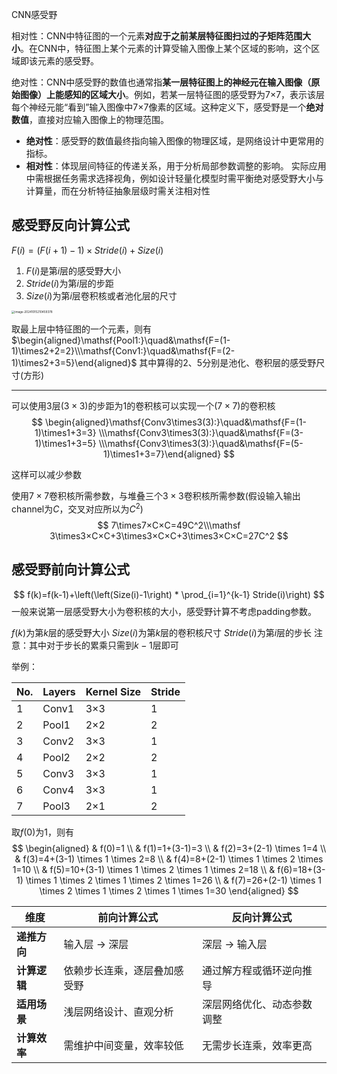 CNN感受野

相对性：CNN中特征图的一个元素**对应于之前某层特征图扫过的子矩阵范围大小**。在CNN中，特征图上某个元素的计算受输入图像上某个区域的影响，这个区域即该元素的感受野。

绝对性：CNN中感受野的数值也通常指**某一层特征图上的神经元在输入图像（原始图像）上能感知的区域大小**。例如，若某一层特征图的感受野为7×7，表示该层每个神经元能“看到”输入图像中7×7像素的区域。这种定义下，感受野是一个**绝对数值**，直接对应输入图像上的物理范围。
- **绝对性**：感受野的数值最终指向输入图像的物理区域，是网络设计中更常用的指标。
- **相对性**：体现层间特征的传递关系，用于分析局部参数调整的影响。 实际应用中需根据任务需求选择视角，例如设计轻量化模型时需平衡绝对感受野大小与计算量，而在分析特征抽象层级时需关注相对性

## **感受野反向计算公式**

$F(i)=(F(i+1)-1)\times Stride(i)+Size(i)$

1. $F(i)$是第$i$层的感受野大小
2. $Stride(i)$为第$i$层的步距
3. $Size(i)$为第$i$层卷积核或者池化层的尺寸

<img src="../assets/image-20241015210459378.png" alt="image-20241015210459378" style="zoom: 33%;" />

取最上层中特征图的一个元素，则有$\begin{aligned}\mathsf{Pool1:}\quad&\mathsf{F=(1-1)\times2+2=2}\\\mathsf{Conv1:}\quad&\mathsf{F=(2-1)\times2+3=5}\end{aligned}$   其中算得的$2、5$分别是池化、卷积层的感受野尺寸(方形)

---

可以使用$3$层$(3\times3)$的步距为1的卷积核可以实现一个$(7\times7)$的卷积核
$$
\begin{aligned}\mathsf{Conv3\times3(3):}\quad&\mathsf{F=(1-1)\times1+3=3}
\\\mathsf{Conv3\times3(3):}\quad&\mathsf{F=(3-1)\times1+3=5}
\\\mathsf{Conv3\times3(3):}\quad&\mathsf{F=(5-1)\times1+3=7}\end{aligned}
$$

这样可以减少参数

使用$7\times7$卷积核所需参数，与堆叠三个$3\times3$卷积核所需参数(假设输入输出channel为$C$，交叉对应所以为$C^2$)
$$
7\times7×C×C=49C^2\\\mathsf
3\times3×C×C+3\times3×C×C+3\times3×C×C=27C^2
$$

## **感受野前向计算公式**

$$
f(k)=f(k-1)+\left(\left(Size(i)-1\right) * \prod_{i=1}^{k-1} Stride(i)\right)
$$
一般来说第一层感受野大小为卷积核的大小，感受野计算不考虑padding参数。

$f(k)$为第$k$层的感受野大小
$Size(i)$为第$k$层的卷积核尺寸
$Stride(i)$为第$i$层的步长
注意：其中对于步长的累乘只需到$k-1$层即可

举例：

| No. | Layers | Kernel Size | Stride |
| --- | ------ | ----------- | ------ |
| 1   | Conv1  | 3×3         | 1      |
| 2   | Pool1  | 2×2         | 2      |
| 3   | Conv2  | 3×3         | 1      |
| 4   | Pool2  | 2×2         | 2      |
| 5   | Conv3  | 3×3         | 1      |
| 6   | Conv4  | 3×3         | 1      |
| 7   | Pool3  | 2×1         | 2      |

取$f(0)$为1，则有
$$
\begin{aligned}
& f(0)=1 \\
& f(1)=1+(3-1)=3 \\
& f(2)=3+(2-1) \times 1=4 \\
& f(3)=4+(3-1) \times 1 \times 2=8 \\
& f(4)=8+(2-1) \times 1 \times 2 \times 1=10 \\
& f(5)=10+(3-1) \times 1 \times 2 \times 1 \times 2=18 \\
& f(6)=18+(3-1) \times 1 \times 2 \times 1 \times 2 \times 1=26 \\
& f(7)=26+(2-1) \times 1 \times 2 \times 1 \times 2 \times 1 \times 1=30
\end{aligned}
$$


  

  

| **维度**   | **前向计算公式**     | **反向计算公式**    |
| -------- | -------------- | ------------- |
| **递推方向** | 输入层 → 深层       | 深层 → 输入层      |
| **计算逻辑** | 依赖步长连乘，逐层叠加感受野 | 通过解方程或循环逆向推导  |
| **适用场景** | 浅层网络设计、直观分析    | 深层网络优化、动态参数调整 |
| **计算效率** | 需维护中间变量，效率较低   | 无需步长连乘，效率更高   |
